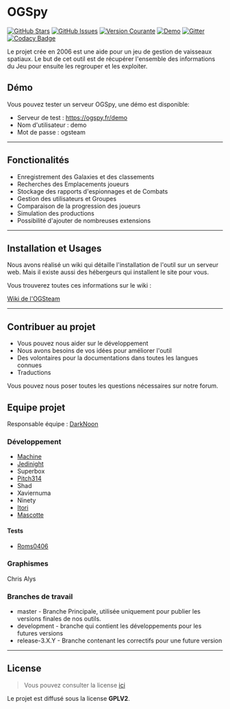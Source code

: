 OGSpy
============
[![GitHub Stars](https://img.shields.io/github/stars/OGSTeam/ogspy.svg)](https://github.com/OGSTeam/ogspy/stargazers) [![GitHub Issues](https://img.shields.io/github/issues/OGSTeam/ogspy.svg)](https://github.com/OGSTeam/ogspy/issues) [![Version Courante](https://img.shields.io/badge/version-3.3.2-green.svg)](https://github.com/OGSTeam/ogspy) [![Demo](https://img.shields.io/badge/demo-online-green.svg)](http://ogspy.fr/demo) [![Gitter](https://img.shields.io/gitter/room/gitterHQ/gitter.svg)](https://gitter.im/OGSteam/Support)[![Codacy Badge](https://api.codacy.com/project/badge/Grade/e15bf326567d45c3aea25192f46aa596)](https://www.codacy.com/app/OGSteam/ogspy?utm_source=github.com&amp;utm_medium=referral&amp;utm_content=OGSteam/ogspy&amp;utm_campaign=Badge_Grade)

Le projet crée en 2006 est une aide pour un jeu de gestion de vaisseaux spatiaux.
Le but de cet outil est de récupérer l'ensemble des informations du Jeu pour ensuite les regrouper et les exploiter.

## Démo
Vous pouvez tester un serveur OGSpy, une démo est disponible:

- Serveur de test : https://ogspy.fr/demo
- Nom d'utilisateur : demo
- Mot de passe : ogsteam

---

## Fonctionalités
- Enregistrement des Galaxies et des classements
- Recherches des Emplacements joueurs
- Stockage des rapports d'espionnages et de Combats
- Gestion des utilisateurs et Groupes
- Comparaison de la progression des joueurs
- Simulation des productions
- Possibilité d'ajouter de nombreuses extensions

---

## Installation et Usages
Nous avons réalisé un wiki qui détaille l'installation de l'outil sur un serveur web. Mais il existe aussi des hébergeurs qui installent le site pour vous.

Vous trouverez toutes ces informations sur le wiki : 

[Wiki de l'OGSteam](https://wiki.ogsteam.fr/doku.php)

---

## Contribuer au projet

- Vous pouvez nous aider sur le développement
- Nous avons besoins de vos idées pour améliorer l'outil
- Des volontaires pour la documentations dans toutes les langues connues
- Traductions

Vous pouvez nous poser toutes les questions nécessaires sur notre forum.

## Equipe projet

Responsable équipe : [DarkNoon](https://github.com/darknoon29)

### Développement

* [Machine](https://github.com/machine62)
* [Jedinight](https://github.com/jedi-night)
* Superbox 
* [Pitch314](https://github.com/pitch314)
* Shad
* Xaviernuma
* Ninety
* [Itori](https://github.com/Itori)
* [Mascotte](https://github.com/mascotte88)

#### Tests

* [Roms0406](https://github.com/Roms0406)

### Graphismes

 Chris Alys 

### Branches de travail

* master - Branche Principale, utilisée uniquement pour publier les versions finales de nos outils.
* development - branche qui contient les développements pour les futures versions
* release-3.X.Y - Branche contenant les correctifs pour une future version

---
## License
>Vous pouvez consulter la license [ici](https://github.com/OGSTeam/ogspy/blob/master/LICENSE)

Le projet est diffusé sous la license **GPLV2**.
